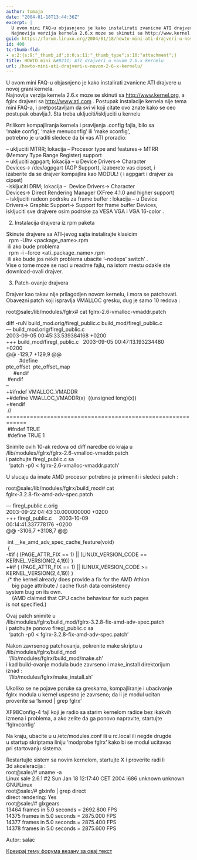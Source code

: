 ```yaml
---
author: tomaja
date: "2004-01-18T13:44:36Z"
excerpt: |
  U ovom mini FAQ-u objasnjeno je kako instalirati zvanicne ATI drajvere u novoj grani kernela.<br />
  Najnovija verzija kernela 2.6.x moze se skinuti sa http://www.kernel.org, a fglrx drajveri sa http://www.ati.com . Postupak instalacije kernela nije tema mini FAQ-a, i pretpostavljam da svi vi koji citate ovo znate kako se ceo postupak obavlja.
guid: https://forum.linuxo.org/2004/01/18/howto-mini-ati-drajveri-u-novom-2-6-x-kernelu/
id: 408
tc-thumb-fld:
- a:2:{s:9:"_thumb_id";b:0;s:11:"_thumb_type";s:10:"attachment";}
title: HOWTO mini &#8211; ATI drajveri u novom 2.6.x kernelu
url: /howto-mini-ati-drajveri-u-novom-2-6-x-kernelu/
---
```

U ovom mini FAQ-u objasnjeno je kako instalirati zvanicne ATI drajvere u novoj grani kernela.  
Najnovija verzija kernela 2.6.x moze se skinuti sa http://www.kernel.org, a fglrx drajveri sa http://www.ati.com . Postupak instalacije kernela nije tema mini FAQ-a, i pretpostavljam da svi vi koji citate ovo znate kako se ceo postupak obavlja.<!--break-->1. Sta treba ukljuciti/iskljuciti u kernelu

Prilikom kompajliranja kernela i pravljenja .config fajla, bilo sa  
&#8216;make config&#8217;, &#8216;make menuconfig&#8217; ili &#8216;make xconfig&#8217;,&nbsp;  
potrebno je uraditi sledece da bi vas ATI proradio:

&#8211; ukljuciti MTRR; lokacija &#8211; Procesor type and features-> MTRR  
(Memory Type Range Register) support  
&#8211; ukljuciti agpgart; lokacija &#8211; u Device Drivers-> Character  
Devices-> /dev/agpgart (AGP Support), izaberete vas cipset, i  
izaberite da se drajver kompajlira kao MODUL! ( i agpgart i drajver za  
cipset)  
-iskljuciti DRM; lokacija &#8211;&nbsp; Device Drivers-> Character  
Devices-> Direct Rendering Manager (XFree 4.1.0 and higher support)  
&#8211; iskljuciti radeon podrsku za frame buffer : lokacija &#8211; u Device  
Drivers-> Graphic Support-> Support for frame buffer Devices,  
iskljuciti sve drajvere osim podrske za VESA VGA i VGA 16-color .

2. Instalacija drajvera iz rpm paketa

Skinute drajvere sa ATI-jevog sajta instalirajte klasicim  
&nbsp; rpm -Uhv <package_name>.rpm  
&nbsp;ili ako bude problema  
&nbsp; rpm -i &#8211;force <ati\_package\_name>.rpm  
&nbsp;ili ako bude jos nekih problema ubacite &#8216;&#8211;nodeps&#8217; switch&#8217; .  
Vise o tome moze se naci u readme fajlu, na istom mestu odakle ste  
download-ovali drajver.

3. Patch-ovanje drajvera

Drajver kao takav nije prilagodjen novom kernelu, i mora se patchovati.  
Obavezni patch koji ispravlja VMALLOC gresku, dug je samo 10 redova :

root@sale:/lib/modules/fglrx# cat fglrx-2.6-vmalloc-vmaddr.patch

diff -ruN build\_mod.orig/firegl\_public.c build\_mod/firegl\_public.c  
&#8212; build\_mod.orig/firegl\_public.c&nbsp;&nbsp;&nbsp;&nbsp;&nbsp;  
2003-09-05 00:45:33.539384168 +0200  
+++ build\_mod/firegl\_public.c&nbsp;&nbsp; 2003-09-05 00:47:13.193234480  
+0200  
@@ -129,7 +129,9 @@  
&nbsp;&nbsp;&nbsp;&nbsp;&nbsp;&nbsp;&nbsp;&nbsp; #define  
pte\_offset&nbsp; pte\_offset_map  
&nbsp;&nbsp;&nbsp;&nbsp; #endif  
&nbsp;#endif  
&#8211;  
+#ifndef VMALLOC_VMADDR  
+#define VMALLOC_VMADDR(x)&nbsp; ((unsigned long)(x))  
+#endif  
&nbsp;// ============================================================  
&nbsp;#ifndef TRUE  
&nbsp;#define TRUE 1

Snimite ovih 10-ak redova od diff naredbe do kraja u  
/lib/modules/fglrx/fglrx-2.6-vmalloc-vmaddr.patch  
i patchujte firegl_public.c sa  
&nbsp; &#8216;patch -p0 < fglrx-2.6-vmalloc-vmaddr.patch&#8217;

U slucaju da imate AMD procesor potrebno je primeniti i sledeci patch :

root@sale:/lib/modules/fglrx/build_mod# cat  
fglrx-3.2.8-fix-amd-adv-spec.patch

&#8212; firegl_public.c.orig&nbsp;&nbsp;&nbsp;&nbsp;&nbsp;&nbsp;&nbsp;  
2003-09-22 04:43:30.000000000 +0200  
+++ firegl_public.c&nbsp;&nbsp;&nbsp;&nbsp; 2003-10-09  
00:14:41.337778176 +0200  
@@ -3106,7 +3108,7 @@

&nbsp;int _\_ke\_amd\_adv\_spec\_cache\_feature(void)  
&nbsp;{  
-#if ( (PAGE\_ATTR\_FIX == 1) || (LINUX\_VERSION\_CODE ==  
KERNEL_VERSION(2,4,19)) )  
+#if ( (PAGE\_ATTR\_FIX == 1) || (LINUX\_VERSION\_CODE >=  
KERNEL_VERSION(2,4,19)) )  
&nbsp;/* the kernel already does provide a fix for the AMD Athlon  
&nbsp;&nbsp;&nbsp; big page attribute / cache flush data consistency  
system bug on its own.  
&nbsp;&nbsp;&nbsp; (AMD claimed that CPU cache behaviour for such pages  
is not specified.)

Ovaj patch snimite u  
/lib/modules/fglrx/build_mod/fglrx-3.2.8-fix-amd-adv-spec.patch  
i patchujte ponovo firegl_public.c sa  
&nbsp; &#8216;patch -p0 < fglrx-3.2.8-fix-amd-adv-spec.patch&#8217;

Nakon zavrsenog patchovanja, pokrenite make skriptu u  
/lib/modules/fglrx/build_mod  
&nbsp; &#8216;/lib/modules/fglrx/build_mod/make.sh&#8217;  
i kad build-ovanje modula bude zavrseno i make_install direktorijum  
iznad :  
&nbsp; &#8216;/lib/modules/fglrx/make_install.sh&#8217;

Ukoliko se ne pojave poruke sa greskama, kompajliranje i ubacivanje  
fglrx modula u kernel uspesno je zavrseno; da li je modul ucitan  
proverite sa &#8216;lsmod | grep fglrx&#8217;

XF98Config-4 fajl koji je radio sa starim kernelom radice bez ikakvih  
izmena i problema, a ako zelite da ga ponovo napravite, startujte  
&#8216;fglrxconfig&#8217;

Na kraju, ubacite u u /etc/modules.conf ili u rc.local ili negde drugde  
u startup skriptama liniju &#8216;modprobe fglrx&#8217; kako bi se modul ucitavao  
pri startovanju sistema.

Restartujte sistem sa novim kernelom, startujte X i proverite radi li  
3d akceleracija :  
root@sale:/# uname -a  
Linux sale 2.6.1 #2 Sun Jan 18 12:17:40 CET 2004 i686 unknown unknown  
GNU/Linux  
root@sale:/# glxinfo | grep direct  
direct rendering: Yes  
root@sale:/# glxgears  
13464 frames in 5.0 seconds = 2692.800 FPS  
14375 frames in 5.0 seconds = 2875.000 FPS  
14377 frames in 5.0 seconds = 2875.400 FPS  
14378 frames in 5.0 seconds = 2875.600 FPS

Autor: salac <salac at etf.bg.ac.yu>

[Креирај тему форума везану за овај текст](https://linuxo.org/nova-tema-na-forumu/?se_pid=408)